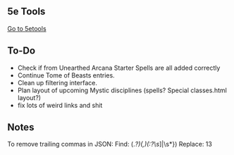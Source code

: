 ## 5e Tools
[Go to 5etools](https://olorun.github.io/5etools/5etools.html)

## To-Do
- Check if from Unearthed Arcana Starter Spells are all added correctly
- Continue Tome of Beasts entries.
- Clean up filtering interface.
- Plan layout of upcoming Mystic disciplines (spells? Special classes.html layout?)
- fix lots of weird links and shit

## Notes
To remove trailing commas in JSON:
Find: (.*?)(,)(:?\s*]|\s*})
Replace: $1$3
